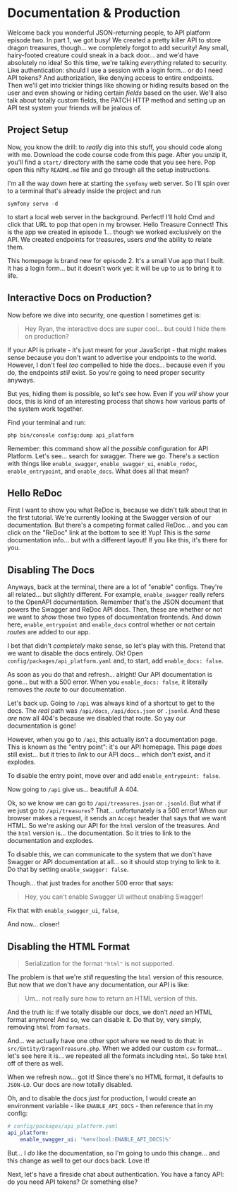 # Documentation & Production

Welcome back you wonderful JSON-returning people, to API platform episode two. In
part 1, we got busy! We created a pretty killer API to store dragon treasures,
though... we completely forgot to add security! Any small, hairy-footed creature
could sneak in a back door... and we'd have absolutely no idea! So this time,
we're talking *everything* related to security. Like authentication: should I
use a session with a login form... or do I need API tokens? And authorization,
like denying access to entire endpoints. Then we'll get into trickier things
like showing or hiding results based on the user and even showing or hiding
certain *fields* based on the user. We'll also talk about totally custom fields,
the PATCH HTTP method and setting up an API test system your friends will be
jealous of.

## Project Setup

Now, you know the drill: to *really* dig into this stuff, you should code
along with me. Download the code course code from this page. After you unzip it,
you'll find a `start/` directory with the same code that you see here. Pop open
this nifty `README.md` file and go through all the setup instructions.

I'm all the way down here at starting the `symfony` web server. So I'll spin over
to a terminal that's already inside the project and run

```terminal
symfony serve -d
```

to start a local web server in the background. Perfect! I'll hold Cmd and click
that URL to pop that open in my browser. Hello Treasure Connect! This is
the app we created in episode 1... though we worked exclusively on the API. We
created endpoints for treasures, users *and* the ability to relate them.

This homepage is brand new for episode 2. It's a small Vue app that I built. It
has a login form... but it doesn't work yet: it will be up to *us* to bring it
to life.

## Interactive Docs on Production?

Now before we dive into security, one question I sometimes get is:

> Hey Ryan, the interactive docs are super cool... but could I hide them on
> production?

If your API is private - it's just meant for your JavaScript - that might makes
sense because you don't want to advertise your endpoints to the world. However,
I don't feel *too* compelled to hide the docs... because even if you do, the
endpoints *still* exist. So you're going to need proper security anyways.

But yes, hiding them is possible, so let's see how. Even if you *will* show your
docs, this is kind of an interesting process that shows how various parts of the
system work together.

Find your terminal and run:

```terminal
php bin/console config:dump api_platform
```

Remember: this command show all the *possible* configuration for API Platform.
Let's see... search for swagger. There we go. There's a section with things like
`enable_swagger`, `enable_swagger_ui`, `enable_redoc`, `enable_entrypoint`, and
`enable_docs`. What does all that mean?

## Hello ReDoc

First I want to show you what ReDoc is, because we didn't talk about that in the
first tutorial. We're currently looking at the Swagger version of our
documentation. But there's a competing format called ReDoc... and you can
click on the "ReDoc" link at the bottom to see it! Yup! This is the *same*
documentation info... but with a different layout! If you like this, it's there
for you.

## Disabling The Docs

Anyways, back at the terminal, there are a lot of "enable" configs. They're all
related... but slightly different. For example, `enable_swagger` really refers to
the OpenAPI documentation. Remember that's the JSON document that powers the Swagger
and ReDoc API docs. Then, these are whether or not we want to *show* those two types
of documentation frontends. And down here, `enable_entrypoint` and `enable_docs`
control whether or not certain *routes* are added to our app.

I bet that didn't *completely* make sense, so let's play with this. Pretend
that we want to disable the docs entirely. Ok! Open `config/packages/api_platform.yaml`
and, to start, add `enable_docs: false`.

As soon as you do that and refresh... alright! Our API documentation is gone... but
with a 500 error. When you `enable_docs: false`, it literally removes the *route*
to our documentation.

Let's back up. Going to `/api` was always kind of a shortcut to get to the docs.
The *real* path was `/api/docs`, `/api/docs.json` or `.jsonld`. And these *are*
now all 404's because we disabled that route. So yay our documentation is gone!

However, when you go to `/api`, this actually *isn't* a documentation page. This
is known as the "entry point": it's our API homepage. This page *does* still
exist... but it tries to *link* to our API docs... which don't exist, and it explodes.

To disable the entry point, move over and add `enable_entrypoint: false`.

Now going to `/api` give us... beautiful! A 404.

Ok, so we know we can go to `/api/treasures.json` or `.jsonld`. But what if
we just go to `/api/treasures`? That...  unfortunately is a 500 error! When our
browser makes a request, it sends an `Accept` header that says that we want HTML.
So we're asking our API for the `html` version of the treasures. And the `html`
version is... the documentation. So it tries to link to the documentation and
explodes.

To disable this, we can communicate to the system that we don't have Swagger or API
documentation at all... so it should stop trying to link to it. Do that by setting
`enable_swagger: false`.

Though... that just trades for another 500 error that says:

> Hey, you can't enable Swagger UI without enabling Swagger!

Fix that with `enable_swagger_ui`, `false`,

And now... closer!

## Disabling the HTML Format

> Serialization for the format `"html"` is not supported.

The problem is that we're *still* requesting the `html` version of this resource.
But now that we don't have any documentation, our API is like:

> Um... not really sure how to return an HTML version of this.

And the truth is: if we totally disable our docs, we don't *need* an HTML format
anymore! And so, we can disable it. Do that by, very simply, removing `html` from
`formats`.

And... we actually have one other spot where we need to do that: in
`src/Entity/DragonTreasure.php`. When we added our custom `csv` format... let's see
here it is... we repeated all the formats including `html`. So take `html` off
of there as well.

When we refresh now... got it! Since there's no HTML format, it defaults to `JSON-LD`.
Our docs are now totally disabled.

Oh, and to disable the docs *just* for production, I would create an environment
variable - like `ENABLE_API_DOCS` - then reference that in my config:

```yml
# config/packages/api_platform.yaml
api_platform:
    enable_swagger_ui: '%env(bool:ENABLE_API_DOCS)%'
```

But... I *do* like the documentation, so I'm going to undo this change... and
this change as well to get our docs back. Love it!

Next, let's have a fireside chat about authentication. You have a fancy API:
do you need API tokens? Or something else?
